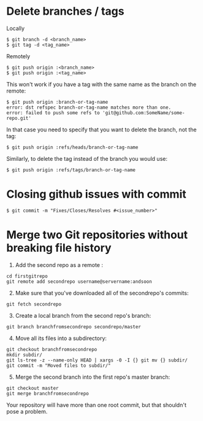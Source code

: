 # Delete branches / tags

Locally
```
$ git branch -d <branch_name>
$ git tag -d <tag_name>
```
Remotely
```
$ git push origin :<branch_name>
$ git push origin :<tag_name>
```
This won't work if you have a tag with the same name as the branch on the remote:
```
$ git push origin :branch-or-tag-name
error: dst refspec branch-or-tag-name matches more than one.
error: failed to push some refs to 'git@github.com:SomeName/some-repo.git'
```
In that case you need to specify that you want to delete the branch, not the tag:
```
$ git push origin :refs/heads/branch-or-tag-name
```
Similarly, to delete the tag instead of the branch you would use:
```
$ git push origin :refs/tags/branch-or-tag-name
```

# Closing github issues with commit
```
$ git commit -m "Fixes/Closes/Resolves #<issue_number>"
```

# Merge two Git repositories without breaking file history
1. Add the second repo as a remote :
```
cd firstgitrepo
git remote add secondrepo username@servername:andsoon
```
2. Make sure that you've downloaded all of the secondrepo's commits:
```
git fetch secondrepo
```
3. Create a local branch from the second repo's branch:
```
git branch branchfromsecondrepo secondrepo/master
```
4. Move all its files into a subdirectory:
```
git checkout branchfromsecondrepo
mkdir subdir/
git ls-tree -z --name-only HEAD | xargs -0 -I {} git mv {} subdir/
git commit -m "Moved files to subdir/"
```
5. Merge the second branch into the first repo's master branch:
```
git checkout master
git merge branchfromsecondrepo
```
Your repository will have more than one root commit, but that shouldn't pose a problem.
